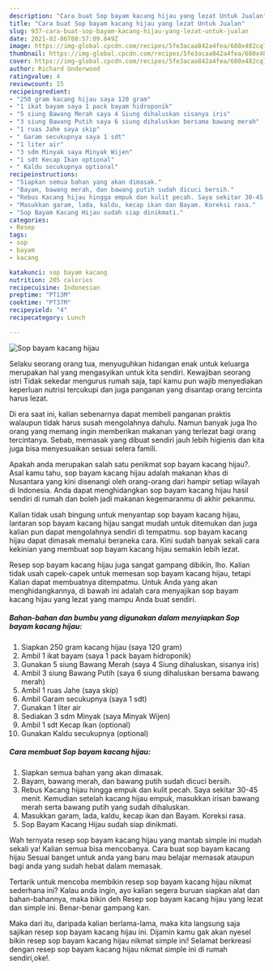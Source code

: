 ```yaml
---
description: "Cara buat Sop bayam kacang hijau yang lezat Untuk Jualan"
title: "Cara buat Sop bayam kacang hijau yang lezat Untuk Jualan"
slug: 937-cara-buat-sop-bayam-kacang-hijau-yang-lezat-untuk-jualan
date: 2021-02-06T08:57:09.849Z
image: https://img-global.cpcdn.com/recipes/5fe3acaa842a4fea/680x482cq70/sop-bayam-kacang-hijau-foto-resep-utama.jpg
thumbnail: https://img-global.cpcdn.com/recipes/5fe3acaa842a4fea/680x482cq70/sop-bayam-kacang-hijau-foto-resep-utama.jpg
cover: https://img-global.cpcdn.com/recipes/5fe3acaa842a4fea/680x482cq70/sop-bayam-kacang-hijau-foto-resep-utama.jpg
author: Richard Underwood
ratingvalue: 4
reviewcount: 15
recipeingredient:
- "250 gram kacang hijau saya 120 gram"
- "1 ikat bayam saya 1 pack bayam hidroponik"
- "5 siung Bawang Merah saya 4 Siung dihaluskan sisanya iris"
- "3 siung Bawang Putih saya 6 siung dihaluskan bersama bawang merah"
- "1 ruas Jahe saya skip"
- " Garam secukupnya saya 1 sdt"
- "1 liter air"
- "3 sdm Minyak saya Minyak Wijen"
- "1 sdt Kecap Ikan optional"
- " Kaldu secukupnya optional"
recipeinstructions:
- "Siapkan semua bahan yang akan dimasak."
- "Bayam, bawang merah, dan bawang putih sudah dicuci bersih."
- "Rebus Kacang hijau hingga empuk dan kulit pecah. Saya sekitar 30-45 menit. Kemudian setelah kacang hijau empuk, masukkan irisan bawang merah serta bawang putih yang sudah dihaluskan."
- "Masukkan garam, lada, kaldu, kecap ikan dan Bayam. Koreksi rasa."
- "Sop Bayam Kacang Hijau sudah siap dinikmati."
categories:
- Resep
tags:
- sop
- bayam
- kacang

katakunci: sop bayam kacang 
nutrition: 205 calories
recipecuisine: Indonesian
preptime: "PT13M"
cooktime: "PT37M"
recipeyield: "4"
recipecategory: Lunch

---
```



![Sop bayam kacang hijau](https://img-global.cpcdn.com/recipes/5fe3acaa842a4fea/680x482cq70/sop-bayam-kacang-hijau-foto-resep-utama.jpg)

Selaku seorang orang tua, menyuguhkan hidangan enak untuk keluarga merupakan hal yang mengasyikan untuk kita sendiri. Kewajiban seorang istri Tidak sekedar mengurus rumah saja, tapi kamu pun wajib menyediakan keperluan nutrisi tercukupi dan juga panganan yang disantap orang tercinta harus lezat.

Di era  saat ini, kalian sebenarnya dapat membeli panganan praktis walaupun tidak harus susah mengolahnya dahulu. Namun banyak juga lho orang yang memang ingin memberikan makanan yang terlezat bagi orang tercintanya. Sebab, memasak yang dibuat sendiri jauh lebih higienis dan kita juga bisa menyesuaikan sesuai selera famili. 



Apakah anda merupakan salah satu penikmat sop bayam kacang hijau?. Asal kamu tahu, sop bayam kacang hijau adalah makanan khas di Nusantara yang kini disenangi oleh orang-orang dari hampir setiap wilayah di Indonesia. Anda dapat menghidangkan sop bayam kacang hijau hasil sendiri di rumah dan boleh jadi makanan kegemaranmu di akhir pekanmu.

Kalian tidak usah bingung untuk menyantap sop bayam kacang hijau, lantaran sop bayam kacang hijau sangat mudah untuk ditemukan dan juga kalian pun dapat mengolahnya sendiri di tempatmu. sop bayam kacang hijau dapat dimasak memalui beraneka cara. Kini sudah banyak sekali cara kekinian yang membuat sop bayam kacang hijau semakin lebih lezat.

Resep sop bayam kacang hijau juga sangat gampang dibikin, lho. Kalian tidak usah capek-capek untuk memesan sop bayam kacang hijau, tetapi Kalian dapat membuatnya ditempatmu. Untuk Anda yang akan menghidangkannya, di bawah ini adalah cara menyajikan sop bayam kacang hijau yang lezat yang mampu Anda buat sendiri.

<!--inarticleads1-->

##### Bahan-bahan dan bumbu yang digunakan dalam menyiapkan Sop bayam kacang hijau:

1. Siapkan 250 gram kacang hijau (saya 120 gram)
1. Ambil 1 ikat bayam (saya 1 pack bayam hidroponik)
1. Gunakan 5 siung Bawang Merah (saya 4 Siung dihaluskan, sisanya iris)
1. Ambil 3 siung Bawang Putih (saya 6 siung dihaluskan bersama bawang merah)
1. Ambil 1 ruas Jahe (saya skip)
1. Ambil  Garam secukupnya (saya 1 sdt)
1. Gunakan 1 liter air
1. Sediakan 3 sdm Minyak (saya Minyak Wijen)
1. Ambil 1 sdt Kecap Ikan (optional)
1. Gunakan  Kaldu secukupnya (optional)




<!--inarticleads2-->

##### Cara membuat Sop bayam kacang hijau:

1. Siapkan semua bahan yang akan dimasak.
1. Bayam, bawang merah, dan bawang putih sudah dicuci bersih.
1. Rebus Kacang hijau hingga empuk dan kulit pecah. Saya sekitar 30-45 menit. Kemudian setelah kacang hijau empuk, masukkan irisan bawang merah serta bawang putih yang sudah dihaluskan.
1. Masukkan garam, lada, kaldu, kecap ikan dan Bayam. Koreksi rasa.
1. Sop Bayam Kacang Hijau sudah siap dinikmati.




Wah ternyata resep sop bayam kacang hijau yang mantab simple ini mudah sekali ya! Kalian semua bisa mencobanya. Cara buat sop bayam kacang hijau Sesuai banget untuk anda yang baru mau belajar memasak ataupun bagi anda yang sudah hebat dalam memasak.

Tertarik untuk mencoba membikin resep sop bayam kacang hijau nikmat sederhana ini? Kalau anda ingin, ayo kalian segera buruan siapkan alat dan bahan-bahannya, maka bikin deh Resep sop bayam kacang hijau yang lezat dan simple ini. Benar-benar gampang kan. 

Maka dari itu, daripada kalian berlama-lama, maka kita langsung saja sajikan resep sop bayam kacang hijau ini. Dijamin kamu gak akan nyesel bikin resep sop bayam kacang hijau nikmat simple ini! Selamat berkreasi dengan resep sop bayam kacang hijau nikmat simple ini di rumah sendiri,oke!.

